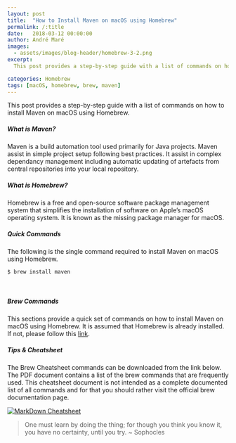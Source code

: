 ```yaml
---
layout: post
title:  "How to Install Maven on macOS using Homebrew"
permalink: /:title
date:   2018-03-12 00:00:00
author: André Maré
images:
  - assets/images/blog-header/homebrew-3-2.png
excerpt:
  This post provides a step-by-step guide with a list of commands on how to install Maven on macOS using Homebrew. Maven is a build automation tool used primarily for Java projects. Maven assist in simple project setup following best practices. It assist in complex dependancy management including automatic updating of artefacts from central repositories into your local repository.

categories: Homebrew
tags: [macOS, homebrew, brew, maven]
---
```


This post provides a step-by-step guide with a list of commands on how to install Maven on macOS using Homebrew.

##### What is Maven?
Maven is a build automation tool used primarily for Java projects. Maven assist in simple project setup following best practices. It assist in complex dependancy management including automatic updating of artefacts from central repositories into your local repository.

##### What is Homebrew?
Homebrew is a free and open-source software package management system that simplifies the installation of software on Apple’s macOS operating system. It is known as the missing package manager for macOS.

##### Quick Commands
The following is the single command required to install Maven on macOS using Homebrew.
```console
$ brew install maven
```
<br/>

##### Brew Commands
This sections provide a quick set of commands on how to install Maven on macOS using Homebrew. It is assumed that Homebrew is already installed. If not, please follow this [link][1].

<script src="https://gist.github.com/Code2Bits/d057dff8367c906948508438e8aa22ba.js"></script>

##### Tips & Cheatsheet
The Brew Cheatsheet commands can be downloaded from the link below. The PDF document contains a list of the brew commands that are frequently used. This cheatsheet document is not intended as a complete documented list of all commands and for that you should rather visit the official brew documentation page.

[![MarkDown Cheatsheet][2]][3]

> One must learn by doing the thing; for though you think you know it, you have no certainty, until you try. ~ Sophocles

[1]: https://brew.sh/
[2]: {{site.url}}/assets/images/cheatsheets/cheatsheet-homebrew.jpg
[3]: {{site.url}}/assets/cheatsheets/cheatsheet-homebrew.pdf
